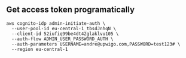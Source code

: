 ## Get access token programatically
```shell
aws cognito-idp admin-initiate-auth \
  --user-pool-id eu-central-1_tbsdJnhqN \
  --client-id 52iufiq99be4dt42glaklvu105 \
  --auth-flow ADMIN_USER_PASSWORD_AUTH \
  --auth-parameters USERNAME=andre@upwigo.com,PASSWORD=test123# \
  --region eu-central-1
```
